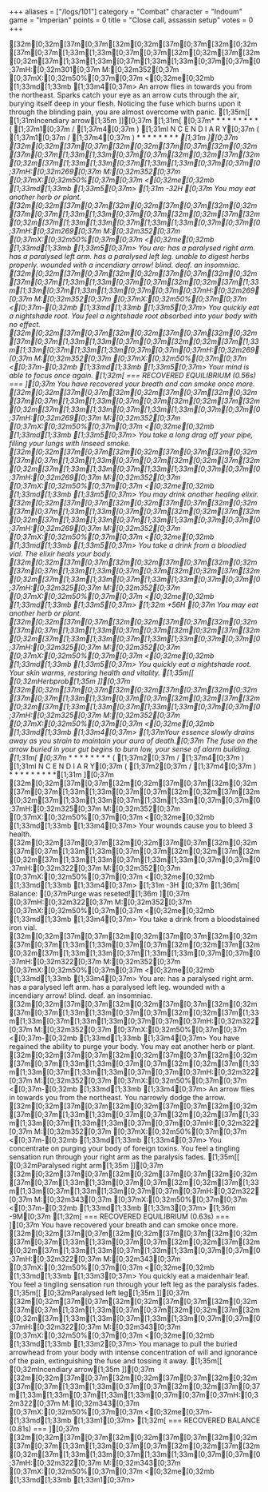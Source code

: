 +++
aliases = ["/logs/101"]
category = "Combat"
character = "Indoum"
game = "Imperian"
points = 0
title = "Close call, assassin setup"
votes = 0
+++

[32m[0;32m[37m[0;37m[32m[0;32m[37m[0;37m[32m[0;32m[37m[0;37m[1;33m[1;33m[0;37m[0;37m[32m[0;32m[37m[32m[0;32m[37m[1;33m[1;33m[0;37m[1;33m[1;33m[0;37m[0;37m[0;37mH:[0;32m301[0;37m M:[0;32m352[0;37m [0;37mX:[0;32m50%[0;37m[0;37m <[0;32me[0;32mb [1;33md[1;33mb [1;33m4[0;37m> 
An arrow flies in towards you from the northeast.
Sparks catch your eye as an arrow cuts through the air, burying itself deep in 
your flesh. Noticing the fuse which burns upon it through the blinding pain, 
you are almost overcome with panic. [1;35m[[ [1;31mIncendiary arrow[1;35m ]][0;37m
[1;31m[ [0;37m* * * * * * * * * ( [1;37m1[0;37m / [1;37m4[0;37m ) [1;31mI N C E N D I A R Y[0;37m ( [1;37m1[0;37m / [1;37m4[0;37m ) * * * * * * * * *[1;31m ][0;37m
[32m[0;32m[37m[0;37m[32m[0;32m[37m[0;37m[32m[0;32m[37m[0;37m[1;33m[1;33m[0;37m[0;37m[32m[0;32m[37m[32m[0;32m[37m[1;33m[1;33m[0;37m[1;33m[1;33m[0;37m[0;37m[0;37mH:[0;32m269[0;37m M:[0;32m352[0;37m [0;37mX:[0;32m50%[0;37m[0;37m <[0;32me[0;32mb [1;33md[1;33mb [1;33m5[0;37m> [1;31m -32H [0;37m
You may eat another herb or plant.
[32m[0;32m[37m[0;37m[32m[0;32m[37m[0;37m[32m[0;32m[37m[0;37m[1;33m[1;33m[0;37m[0;37m[32m[0;32m[37m[32m[0;32m[37m[1;33m[1;33m[0;37m[1;33m[1;33m[0;37m[0;37m[0;37mH:[0;32m269[0;37m M:[0;32m352[0;37m [0;37mX:[0;32m50%[0;37m[0;37m <[0;32me[0;32mb [1;33md[1;33mb [1;33m5[0;37m> 
You are:
has a paralysed right arm.
has a paralysed left arm.
has a paralysed left leg.
unable to digest herbs properly.
wounded with a incendiary arrow!
blind.
deaf.
an insomniac.
[32m[0;32m[37m[0;37m[32m[0;32m[37m[0;37m[32m[0;32m[37m[0;37m[1;33m[1;33m[0;37m[0;37m[32m[0;32m[37m[1;33m[1;33m[0;37m[1;33m[1;33m[0;37m[0;37m[0;37mH:[0;32m269[0;37m M:[0;32m352[0;37m [0;37mX:[0;32m50%[0;37m[0;37m <[0;37m-[0;32mb [1;33md[1;33mb [1;33m5[0;37m> 
You quickly eat a nightshade root.
You feel a nightshade root absorbed into your body with no effect.
[32m[0;32m[37m[0;37m[32m[0;32m[37m[0;37m[32m[0;32m[37m[0;37m[1;33m[1;33m[0;37m[0;37m[32m[0;32m[37m[1;33m[1;33m[0;37m[1;33m[1;33m[0;37m[0;37m[0;37mH:[0;32m269[0;37m M:[0;32m352[0;37m [0;37mX:[0;32m50%[0;37m[0;37m <[0;37m-[0;32mb [1;33md[1;33mb [1;33m5[0;37m> 
Your mind is able to focus once again.
[1;32m[ === RECOVERED EQUILIBRIUM (0.56s) === ][0;37m
You have recovered your breath and can smoke once more.
[32m[0;32m[37m[0;37m[32m[0;32m[37m[0;37m[32m[0;32m[37m[0;37m[1;33m[1;33m[0;37m[0;37m[32m[0;32m[37m[32m[0;32m[37m[1;33m[1;33m[0;37m[1;33m[1;33m[0;37m[0;37m[0;37mH:[0;32m269[0;37m M:[0;32m352[0;37m [0;37mX:[0;32m50%[0;37m[0;37m <[0;32me[0;32mb [1;33md[1;33mb [1;33m5[0;37m> 
You take a long drag off your pipe, filling your lungs with linseed smoke.
[32m[0;32m[37m[0;37m[32m[0;32m[37m[0;37m[32m[0;32m[37m[0;37m[1;33m[1;33m[0;37m[0;37m[32m[0;32m[37m[32m[0;32m[37m[1;33m[1;33m[0;37m[1;33m[1;33m[0;37m[0;37m[0;37mH:[0;32m269[0;37m M:[0;32m352[0;37m [0;37mX:[0;32m50%[0;37m[0;37m <[0;32me[0;32mb [1;33md[1;33mb [1;33m5[0;37m> 
You may drink another healing elixir.
[32m[0;32m[37m[0;37m[32m[0;32m[37m[0;37m[32m[0;32m[37m[0;37m[1;33m[1;33m[0;37m[0;37m[32m[0;32m[37m[32m[0;32m[37m[1;33m[1;33m[0;37m[1;33m[1;33m[0;37m[0;37m[0;37mH:[0;32m269[0;37m M:[0;32m352[0;37m [0;37mX:[0;32m50%[0;37m[0;37m <[0;32me[0;32mb [1;33md[1;33mb [1;33m5[0;37m> 
You take a drink from a bloodied vial.
The elixir heals your body.
[32m[0;32m[37m[0;37m[32m[0;32m[37m[0;37m[32m[0;32m[37m[0;37m[1;33m[1;33m[0;37m[0;37m[32m[0;32m[37m[32m[0;32m[37m[1;33m[1;33m[0;37m[1;33m[1;33m[0;37m[0;37m[0;37mH:[0;32m325[0;37m M:[0;32m352[0;37m [0;37mX:[0;32m50%[0;37m[0;37m <[0;32me[0;32mb [1;33md[1;33mb [1;33m5[0;37m> [1;32m +56H [0;37m
You may eat another herb or plant.
[32m[0;32m[37m[0;37m[32m[0;32m[37m[0;37m[32m[0;32m[37m[0;37m[1;33m[1;33m[0;37m[0;37m[32m[0;32m[37m[32m[0;32m[37m[1;33m[1;33m[0;37m[1;33m[1;33m[0;37m[0;37m[0;37mH:[0;32m325[0;37m M:[0;32m352[0;37m [0;37mX:[0;32m50%[0;37m[0;37m <[0;32me[0;32mb [1;33md[1;33mb [1;33m5[0;37m> 
You quickly eat a nightshade root.
Your skin warms, restoring health and vitality. [1;35m[[ [0;32mHerbprob[1;35m ]][0;37m
[32m[0;32m[37m[0;37m[32m[0;32m[37m[0;37m[32m[0;32m[37m[0;37m[1;33m[1;33m[0;37m[0;37m[32m[0;32m[37m[32m[0;32m[37m[1;33m[1;33m[0;37m[1;33m[1;33m[0;37m[0;37m[0;37mH:[0;32m325[0;37m M:[0;32m352[0;37m [0;37mX:[0;32m50%[0;37m[0;37m <[0;32me[0;32mb [1;33md[1;33mb [1;33m4[0;37m> 
[1;37mYour essence slowly drains away as you strain to maintain your aura of death.[0;37m
The fuse on the arrow buried in your gut begins to burn low, your sense of 
alarm building.
[1;31m[ [0;37m* * * * * * * * * ( [1;37m2[0;37m / [1;37m4[0;37m ) [1;31mI N C E N D I A R Y[0;37m ( [1;37m2[0;37m / [1;37m4[0;37m ) * * * * * * * * *[1;31m ][0;37m
[32m[0;32m[37m[0;37m[32m[0;32m[37m[0;37m[32m[0;32m[37m[0;37m[1;33m[1;33m[0;37m[0;37m[32m[0;32m[37m[32m[0;32m[37m[1;33m[1;33m[0;37m[1;33m[1;33m[0;37m[0;37m[0;37mH:[0;32m325[0;37m M:[0;32m352[0;37m [0;37mX:[0;32m50%[0;37m[0;37m <[0;32me[0;32mb [1;33md[1;33mb [1;33m4[0;37m> 
Your wounds cause you to bleed 3 health.
[32m[0;32m[37m[0;37m[32m[0;32m[37m[0;37m[32m[0;32m[37m[0;37m[1;33m[1;33m[0;37m[0;37m[32m[0;32m[37m[32m[0;32m[37m[1;33m[1;33m[0;37m[1;33m[1;33m[0;37m[0;37m[0;37mH:[0;32m322[0;37m M:[0;32m352[0;37m [0;37mX:[0;32m50%[0;37m[0;37m <[0;32me[0;32mb [1;33md[1;33mb [1;33m4[0;37m> [1;31m -3H [0;37m
[1;36m[ Balance: [0;37mPurge was reseted![1;36m ][0;37m
[0;37mH:[0;32m322[0;37m M:[0;32m352[0;37m [0;37mX:[0;32m50%[0;37m[0;37m <[0;32me[0;32mb [1;33md[1;33mb [1;33m4[0;37m> 
You take a drink from a bloodstained iron vial.
[32m[0;32m[37m[0;37m[32m[0;32m[37m[0;37m[32m[0;32m[37m[0;37m[1;33m[1;33m[0;37m[0;37m[32m[0;32m[37m[32m[0;32m[37m[1;33m[1;33m[0;37m[1;33m[1;33m[0;37m[0;37m[0;37mH:[0;32m322[0;37m M:[0;32m352[0;37m [0;37mX:[0;32m50%[0;37m[0;37m <[0;32me[0;32mb [1;33md[1;33mb [1;33m4[0;37m> 
You are:
has a paralysed right arm.
has a paralysed left arm.
has a paralysed left leg.
wounded with a incendiary arrow!
blind.
deaf.
an insomniac.
[32m[0;32m[37m[0;37m[32m[0;32m[37m[0;37m[32m[0;32m[37m[0;37m[1;33m[1;33m[0;37m[0;37m[32m[0;32m[37m[1;33m[1;33m[0;37m[1;33m[1;33m[0;37m[0;37m[0;37mH:[0;32m322[0;37m M:[0;32m352[0;37m [0;37mX:[0;32m50%[0;37m[0;37m <[0;37m-[0;32mb [1;33md[1;33mb [1;33m4[0;37m> 
You have regained the ability to purge your body.
You may eat another herb or plant.
[32m[0;32m[37m[0;37m[32m[0;32m[37m[0;37m[32m[0;32m[37m[0;37m[1;33m[1;33m[0;37m[0;37m[32m[0;32m[37m[1;33m[1;33m[0;37m[1;33m[1;33m[0;37m[0;37m[0;37mH:[0;32m322[0;37m M:[0;32m352[0;37m [0;37mX:[0;32m50%[0;37m[0;37m <[0;37m-[0;32mb [1;33md[1;33mb [1;33m4[0;37m> 
An arrow flies in towards you from the northeast.
You narrowly dodge the arrow.
[32m[0;32m[37m[0;37m[32m[0;32m[37m[0;37m[32m[0;32m[37m[0;37m[1;33m[1;33m[0;37m[0;37m[32m[0;32m[37m[1;33m[1;33m[0;37m[1;33m[1;33m[0;37m[0;37m[0;37mH:[0;32m322[0;37m M:[0;32m352[0;37m [0;37mX:[0;32m50%[0;37m[0;37m <[0;37m-[0;32mb [1;33md[1;33mb [1;33m4[0;37m> 
You concentrate on purging your body of foreign toxins.
You feel a tingling sensation run through your right arm as the paralysis 
fades. [1;35m[[ [0;32mParalysed right arm[1;35m ]][0;37m
[32m[0;32m[37m[0;37m[32m[0;32m[37m[0;37m[32m[0;32m[37m[0;37m[1;33m[1;33m[0;37m[0;37m[32m[0;32m[37m[1;33m[1;33m[0;37m[1;33m[1;33m[0;37m[0;37m[0;37mH:[0;32m322[0;37m M:[0;32m343[0;37m [0;37mX:[0;32m50%[0;37m[0;37m <[0;37m-[0;32mb [1;33md[1;33mb [1;33m3[0;37m> [1;36m -9M[0;37m
[1;32m[ === RECOVERED EQUILIBRIUM (0.63s) === ][0;37m
You have recovered your breath and can smoke once more.
[32m[0;32m[37m[0;37m[32m[0;32m[37m[0;37m[32m[0;32m[37m[0;37m[1;33m[1;33m[0;37m[0;37m[32m[0;32m[37m[32m[0;32m[37m[1;33m[1;33m[0;37m[1;33m[1;33m[0;37m[0;37m[0;37mH:[0;32m322[0;37m M:[0;32m343[0;37m [0;37mX:[0;32m50%[0;37m[0;37m <[0;32me[0;32mb [1;33md[1;33mb [1;33m3[0;37m> 
You quickly eat a maidenhair leaf.
You feel a tingling sensation run through your left leg as the paralysis fades. [1;35m[[ [0;32mParalysed left leg[1;35m ]][0;37m
[32m[0;32m[37m[0;37m[32m[0;32m[37m[0;37m[32m[0;32m[37m[0;37m[1;33m[1;33m[0;37m[0;37m[32m[0;32m[37m[32m[0;32m[37m[1;33m[1;33m[0;37m[1;33m[1;33m[0;37m[0;37m[0;37mH:[0;32m322[0;37m M:[0;32m343[0;37m [0;37mX:[0;32m50%[0;37m[0;37m <[0;32me[0;32mb [1;33md[1;33mb [1;33m2[0;37m> 
You manage to pull the buried arrowhead from your body with intense 
concentration of will and ignorance of the pain, extinguishing the fuse and 
tossing it away. [1;35m[[ [0;32mIncendiary arrow[1;35m ]][0;37m
[32m[0;32m[37m[0;37m[32m[0;32m[37m[0;37m[32m[0;32m[37m[0;37m[1;33m[1;33m[0;37m[0;37m[32m[0;32m[37m[0;37m[1;33m[1;33m[0;37m[1;33m[1;33m[0;37m[0;37m[0;37mH:[0;32m322[0;37m M:[0;32m343[0;37m [0;37mX:[0;32m50%[0;37m[0;37m <[0;32me[0;37m- [1;33md[1;33mb [1;33m1[0;37m> 
[1;32m[ === RECOVERED BALANCE (0.81s) === ][0;37m
[32m[0;32m[37m[0;37m[32m[0;32m[37m[0;37m[32m[0;32m[37m[0;37m[1;33m[1;33m[0;37m[0;37m[32m[0;32m[37m[32m[0;32m[37m[1;33m[1;33m[0;37m[1;33m[1;33m[0;37m[0;37m[0;37mH:[0;32m322[0;37m M:[0;32m343[0;37m [0;37mX:[0;32m50%[0;37m[0;37m <[0;32me[0;32mb [1;33md[1;33mb [1;33m1[0;37m> 